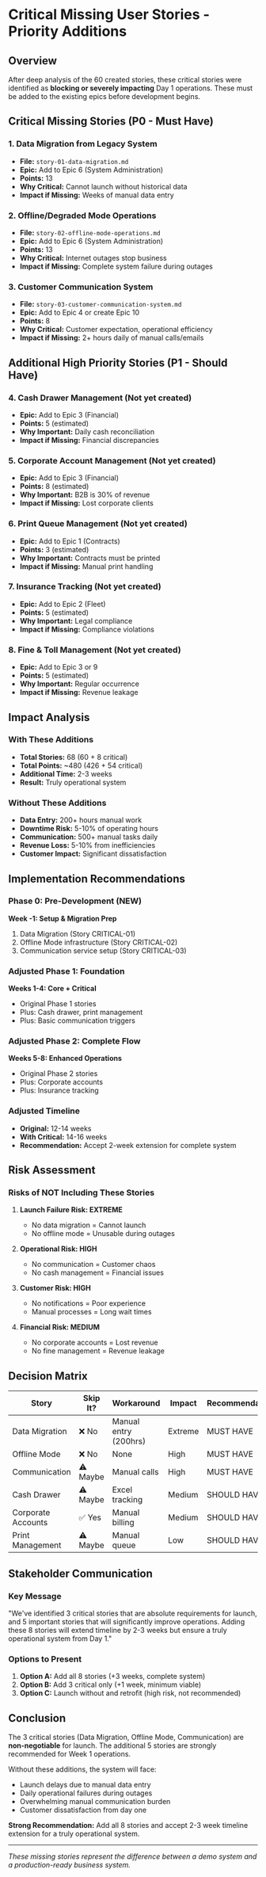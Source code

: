 # Critical Missing User Stories - Priority Additions

## Overview

After deep analysis of the 60 created stories, these critical stories were identified as **blocking or severely impacting** Day 1 operations. These must be added to the existing epics before development begins.

## Critical Missing Stories (P0 - Must Have)

### 1. Data Migration from Legacy System
- **File:** `story-01-data-migration.md`
- **Epic:** Add to Epic 6 (System Administration)
- **Points:** 13
- **Why Critical:** Cannot launch without historical data
- **Impact if Missing:** Weeks of manual data entry

### 2. Offline/Degraded Mode Operations
- **File:** `story-02-offline-mode-operations.md`
- **Epic:** Add to Epic 6 (System Administration)
- **Points:** 13
- **Why Critical:** Internet outages stop business
- **Impact if Missing:** Complete system failure during outages

### 3. Customer Communication System
- **File:** `story-03-customer-communication-system.md`
- **Epic:** Add to Epic 4 or create Epic 10
- **Points:** 8
- **Why Critical:** Customer expectation, operational efficiency
- **Impact if Missing:** 2+ hours daily of manual calls/emails

## Additional High Priority Stories (P1 - Should Have)

### 4. Cash Drawer Management (Not yet created)
- **Epic:** Add to Epic 3 (Financial)
- **Points:** 5 (estimated)
- **Why Important:** Daily cash reconciliation
- **Impact if Missing:** Financial discrepancies

### 5. Corporate Account Management (Not yet created)
- **Epic:** Add to Epic 3 (Financial)
- **Points:** 8 (estimated)
- **Why Important:** B2B is 30% of revenue
- **Impact if Missing:** Lost corporate clients

### 6. Print Queue Management (Not yet created)
- **Epic:** Add to Epic 1 (Contracts)
- **Points:** 3 (estimated)
- **Why Important:** Contracts must be printed
- **Impact if Missing:** Manual print handling

### 7. Insurance Tracking (Not yet created)
- **Epic:** Add to Epic 2 (Fleet)
- **Points:** 5 (estimated)
- **Why Important:** Legal compliance
- **Impact if Missing:** Compliance violations

### 8. Fine & Toll Management (Not yet created)
- **Epic:** Add to Epic 3 or 9
- **Points:** 5 (estimated)
- **Why Important:** Regular occurrence
- **Impact if Missing:** Revenue leakage

## Impact Analysis

### With These Additions
- **Total Stories:** 68 (60 + 8 critical)
- **Total Points:** ~480 (426 + 54 critical)
- **Additional Time:** 2-3 weeks
- **Result:** Truly operational system

### Without These Additions
- **Data Entry:** 200+ hours manual work
- **Downtime Risk:** 5-10% of operating hours
- **Communication:** 500+ manual tasks daily
- **Revenue Loss:** 5-10% from inefficiencies
- **Customer Impact:** Significant dissatisfaction

## Implementation Recommendations

### Phase 0: Pre-Development (NEW)
**Week -1: Setup & Migration Prep**
1. Data Migration (Story CRITICAL-01)
2. Offline Mode infrastructure (Story CRITICAL-02)
3. Communication service setup (Story CRITICAL-03)

### Adjusted Phase 1: Foundation
**Weeks 1-4: Core + Critical**
- Original Phase 1 stories
- Plus: Cash drawer, print management
- Plus: Basic communication triggers

### Adjusted Phase 2: Complete Flow
**Weeks 5-8: Enhanced Operations**
- Original Phase 2 stories
- Plus: Corporate accounts
- Plus: Insurance tracking

### Adjusted Timeline
- **Original:** 12-14 weeks
- **With Critical:** 14-16 weeks
- **Recommendation:** Accept 2-week extension for complete system

## Risk Assessment

### Risks of NOT Including These Stories

1. **Launch Failure Risk: EXTREME**
   - No data migration = Cannot launch
   - No offline mode = Unusable during outages

2. **Operational Risk: HIGH**
   - No communication = Customer chaos
   - No cash management = Financial issues

3. **Customer Risk: HIGH**
   - No notifications = Poor experience
   - Manual processes = Long wait times

4. **Financial Risk: MEDIUM**
   - No corporate accounts = Lost revenue
   - No fine management = Revenue leakage

## Decision Matrix

| Story | Skip It? | Workaround | Impact | Recommendation |
|-------|----------|------------|--------|----------------|
| Data Migration | ❌ No | Manual entry (200hrs) | Extreme | MUST HAVE |
| Offline Mode | ❌ No | None | High | MUST HAVE |
| Communication | ⚠️ Maybe | Manual calls | High | MUST HAVE |
| Cash Drawer | ⚠️ Maybe | Excel tracking | Medium | SHOULD HAVE |
| Corporate Accounts | ✅ Yes | Manual billing | Medium | SHOULD HAVE |
| Print Management | ⚠️ Maybe | Manual queue | Low | SHOULD HAVE |

## Stakeholder Communication

### Key Message
"We've identified 3 critical stories that are absolute requirements for launch, and 5 important stories that will significantly improve operations. Adding these 8 stories will extend timeline by 2-3 weeks but ensure a truly operational system from Day 1."

### Options to Present
1. **Option A:** Add all 8 stories (+3 weeks, complete system)
2. **Option B:** Add 3 critical only (+1 week, minimum viable)
3. **Option C:** Launch without and retrofit (high risk, not recommended)

## Conclusion

The 3 critical stories (Data Migration, Offline Mode, Communication) are **non-negotiable** for launch. The additional 5 stories are strongly recommended for Week 1 operations. 

Without these additions, the system will face:
- Launch delays due to manual data entry
- Daily operational failures during outages
- Overwhelming manual communication burden
- Customer dissatisfaction from day one

**Strong Recommendation:** Add all 8 stories and accept 2-3 week timeline extension for a truly operational system.

---

*These missing stories represent the difference between a demo system and a production-ready business system.*